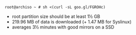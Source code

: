 ```
root@archiso ~ # sh <(curl -sL goo.gl/FGROHc)
```
* root partition size should be at least 1½ GB
* 219.96 MB of data is downloaded (+ 1.47 MB for Syslinux)
* averages 3½ minutes with good mirrors on a SSD

